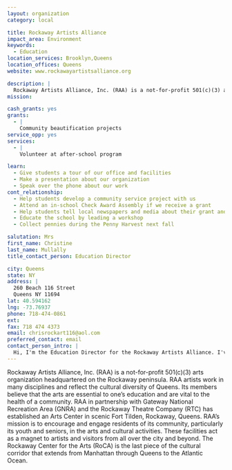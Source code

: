 ```yaml
---
layout: organization
category: local

title: Rockaway Artists Alliance
impact_area: Environment
keywords: 
  - Education
location_services: Brooklyn,Queens
location_offices: Queens
website: www.rockawayartistsalliance.org

description: |
  Rockaway Artists Alliance, Inc. (RAA) is a not-for-profit 501(c)(3) arts organization headquartered on the Rockaway peninsula.  RAA artists work in many disciplines and reflect the cultural diversity of Queens.  Its members believe that the arts are essential to one’s education and are vital to the health of a community.  RAA in partnership with Gateway National Recreation Area (GNRA) and the Rockaway Theatre Company (RTC) has established an Arts Center in scenic Fort Tilden, Rockaway, Queens.  RAA’s mission is to encourage and engage residents of its community, particularly its youth and seniors, in the arts and cultural activities.  These facilities act as a magnet to artists and visitors from all over the city and beyond.  The Rockaway Center for the Arts (RoCA) is the last piece of the cultural corridor that extends from Manhattan through Queens to the Atlantic Ocean.
mission: 

cash_grants: yes
grants: 
  - |
    Community beautification projects
service_opp: yes
services: 
  - |
    Volunteer at after-school program

learn: 
  - Give students a tour of our office and facilities
  - Make a presentation about our organization
  - Speak over the phone about our work
cont_relationship: 
  - Help students develop a community service project with us
  - Attend an in-school Check Award Assembly if we receive a grant
  - Help students tell local newspapers and media about their grant and/or project with us
  - Educate the school by leading a workshop
  - Collect pennies during the Penny Harvest next fall

salutation: Mrs
first_name: Christine
last_name: Mullally
title_contact_person: Education Director

city: Queens
state: NY
address: |
  260 Beach 116 Street  
  Queens NY 11694
lat: 40.594162
lng: -73.76937
phone: 718-474-0861
ext: 
fax: 718 474 4373
email: chrisrockart116@aol.com
preferred_contact: email
contact_person_intro: |
  Hi, I'm the Education Director for the Rockaway Artists Alliance. I've worked here for ten years. I'm the co-director of our kidsmART after-school and summer day camp. We have art, performing and sports workshops.
---
```

Rockaway Artists Alliance, Inc. (RAA) is a not-for-profit 501(c)(3) arts organization headquartered on the Rockaway peninsula.  RAA artists work in many disciplines and reflect the cultural diversity of Queens.  Its members believe that the arts are essential to one’s education and are vital to the health of a community.  RAA in partnership with Gateway National Recreation Area (GNRA) and the Rockaway Theatre Company (RTC) has established an Arts Center in scenic Fort Tilden, Rockaway, Queens.  RAA’s mission is to encourage and engage residents of its community, particularly its youth and seniors, in the arts and cultural activities.  These facilities act as a magnet to artists and visitors from all over the city and beyond.  The Rockaway Center for the Arts (RoCA) is the last piece of the cultural corridor that extends from Manhattan through Queens to the Atlantic Ocean.